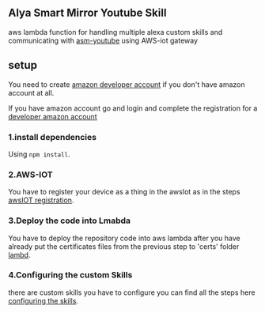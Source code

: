 ## Alya Smart Mirror Youtube Skill
aws lambda function for handling multiple alexa custom skills and communicating with [asm-youtube](https://github.com/alya-smart-mirror/asm-youtube) using AWS-iot  gateway

## setup
You need to create [amazon developer account](https://www.amazon.com/ap/register?clientContext=132-4087873-5138427&openid.identity=http%3A%2F%2Fspecs.openid.net%2Fauth%2F2.0%2Fidentifier_select&siteState=clientContext%3D147-7667280-1228742%2CsourceUrl%3Dhttps%253A%252F%252Fdeveloper.amazon.com%252F%2Csignature%3DJBzIGEC6F5riKhIYjDe63xAfnGkj3D&marketPlaceId=ATVPDKIKX0DER&language=en_US&pageId=amzn_developer_portal&openid.return_to=https%3A%2F%2Fdeveloper.amazon.com%2F&prevRID=AQRCRPWJ1YQQVA81AK49&openid.assoc_handle=mas_dev_portal&openid.mode=checkid_setup&prepopulatedLoginId=&failedSignInCount=0&openid.claimed_id=http%3A%2F%2Fspecs.openid.net%2Fauth%2F2.0%2Fidentifier_select&openid.ns=http%3A%2F%2Fspecs.openid.net%2Fauth%2F2.0) if you don't have amazon account at all.

If you have amazon account go and login and complete the registration for a [developer amazon account](https://developer.amazon.com/registration/profile.html)

### 1.install dependencies
Using  `npm install`.
### 2.AWS-IOT
You have to register your device as a thing in the awsIot as in the steps [awsIOT registration](documentation/awsIOT.md).

### 3.Deploy the code into Lmabda
You have to deploy the repository code into aws lambda after you have already put the certificates files from the previous step to 'certs' folder [lambd](documentation/lambda.md).

### 4.Configuring the custom Skills
there are custom skills you have to configure you can find all the steps here [configuring the skills](documentation/skillConfiguration.md).
